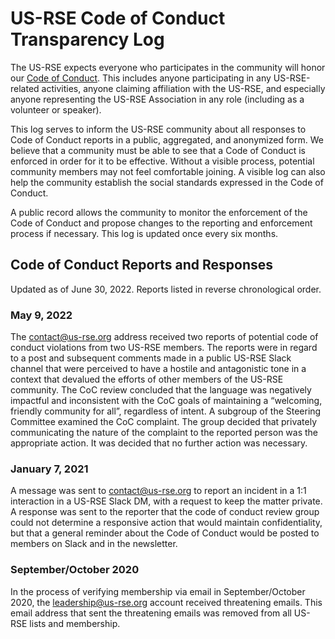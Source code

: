 # US-RSE Code of Conduct Transparency Log

The US-RSE expects everyone who participates in the community will honor our
[Code of Conduct](https://us-rse.org/about/code-of-conduct/). This includes
anyone participating in any US-RSE-related activities, anyone claiming
affiliation with the US-RSE, and especially anyone representing the US-RSE
Association in any role (including as a volunteer or speaker).

This log serves to inform the US-RSE community about all responses to Code of
Conduct reports in a public, aggregated, and anonymized form. We believe that a
community must be able to see that a Code of Conduct is enforced in order for it
to be effective. Without a visible process, potential community members may not
feel comfortable joining. A visible log can also help the community establish
the social standards expressed in the Code of Conduct.

A public record allows the community to monitor the enforcement of the Code of
Conduct and propose changes to the reporting and enforcement process if
necessary. This log is updated once every six months. 

## Code of Conduct Reports and Responses

Updated as of June 30, 2022. Reports listed in reverse chronological order.

### May 9, 2022

The contact@us-rse.org address received two reports of potential code of conduct
violations from two US-RSE members. The reports were in regard to a post and
subsequent comments made in a public US-RSE Slack channel that were perceived to
have a hostile and antagonistic tone in a context that devalued the efforts of
other members of the US-RSE community. The CoC review concluded that the
language was negatively impactful and inconsistent with the CoC goals of
maintaining a “welcoming, friendly community for all”, regardless of intent. A
subgroup of the Steering Committee examined the CoC complaint. The group decided
that privately communicating the nature of the complaint to the reported person
was the appropriate action. It was decided that no further action was necessary.

### January 7, 2021

A message was sent to contact@us-rse.org to report an incident in a 1:1
interaction in a US-RSE Slack DM, with a request to keep the matter private.  A
response was sent to the reporter that the code of conduct review group could
not determine a responsive action that would maintain confidentiality, but that
a general reminder about the Code of Conduct would be posted to members on Slack
and in the newsletter.

### September/October 2020

In the process of verifying membership via email in September/October 2020, the
leadership@us-rse.org account received threatening emails. This email address
that sent the threatening emails was removed from all US-RSE lists and
membership.
